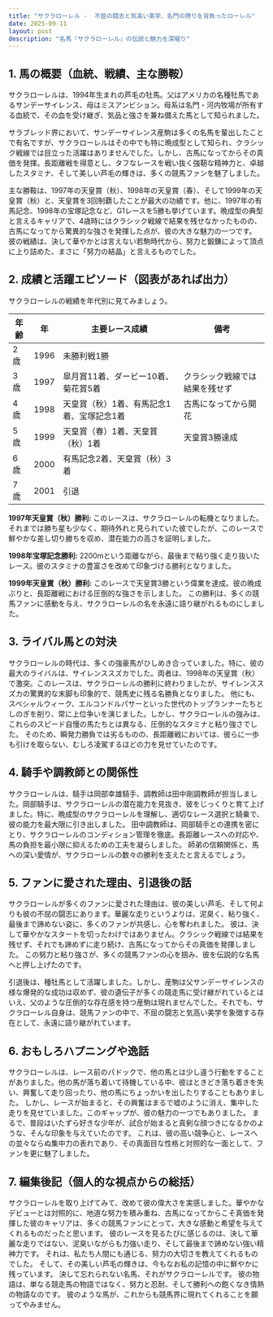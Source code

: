 ```yaml
---
title: "サクラローレル -  不屈の闘志と気高い美学、名門の誇りを背負ったローレル"
date: 2025-09-11
layout: post
description: "名馬『サクラローレル』の伝説と魅力を深堀り"
---
```


## 1. 馬の概要（血統、戦績、主な勝鞍）

サクラローレルは、1994年生まれの芦毛の牡馬。父はアメリカの名種牡馬であるサンデーサイレンス、母はミスアンビション。母系は名門・河内牧場が所有する血統で、その血を受け継ぎ、気品と強さを兼ね備えた馬として知られました。  

サラブレッド界において、サンデーサイレンス産駒は多くの名馬を輩出したことで有名ですが、サクラローレルはその中でも特に晩成型として知られ、クラシック戦線では目立った活躍はありませんでした。しかし、古馬になってからその真価を発揮。長距離戦を得意とし、タフなレースを戦い抜く強靭な精神力と、卓越したスタミナ、そして美しい芦毛の輝きは、多くの競馬ファンを魅了しました。

主な勝鞍は、1997年の天皇賞（秋）、1998年の天皇賞（春）、そして1999年の天皇賞（秋）と、天皇賞を3回制覇したことが最大の功績です。他に、1997年の有馬記念、1998年の宝塚記念など、G1レースを5勝も挙げています。晩成型の典型と言えるキャリアで、4歳時にはクラシック戦線で結果を残せなかったものの、古馬になってから驚異的な強さを発揮した点が、彼の大きな魅力の一つです。  彼の戦績は、決して華やかとは言えない若駒時代から、努力と鍛錬によって頂点に上り詰めた、まさに「努力の結晶」と言えるものでした。


## 2. 成績と活躍エピソード（図表があれば出力）

サクラローレルの戦績を年代別に見てみましょう。

| 年齢 | 年 | 主要レース成績 | 備考 |
|---|---|---|---|
| 2歳 | 1996 | 未勝利戦1勝 |  |
| 3歳 | 1997 |  皐月賞11着、ダービー10着、菊花賞5着 | クラシック戦線では結果を残せず |
| 4歳 | 1998 | 天皇賞（秋）1着、有馬記念1着、宝塚記念1着 | 古馬になってから開花 |
| 5歳 | 1999 | 天皇賞（春）1着、天皇賞（秋）1着 | 天皇賞3勝達成 |
| 6歳 | 2000 | 有馬記念2着、天皇賞（秋）3着 |  |
| 7歳 | 2001 |  引退 |  |


**1997年天皇賞（秋）勝利:**  このレースは、サクラローレルの転機となりました。それまでは勝ち星も少なく、期待外れと見られていた彼でしたが、このレースで鮮やかな差し切り勝ちを収め、潜在能力の高さを証明しました。


**1998年宝塚記念勝利:**  2200mという距離ながら、最後まで粘り強く走り抜いたレース。彼のスタミナの豊富さを改めて印象づける勝利となりました。


**1999年天皇賞（秋）勝利:**  このレースで天皇賞3勝という偉業を達成。彼の晩成ぶりと、長距離戦における圧倒的な強さを示しました。  この勝利は、多くの競馬ファンに感動を与え、サクラローレルの名を永遠に語り継がれるものにしました。


## 3. ライバル馬との対決

サクラローレルの時代は、多くの強豪馬がひしめき合っていました。特に、彼の最大のライバルは、サイレンススズカでした。両者は、1998年の天皇賞（秋）で激突。このレースは、サクラローレルの勝利に終わりましたが、サイレンススズカの驚異的な末脚も印象的で、競馬史に残る名勝負となりました。  他にも、スペシャルウィーク、エルコンドルパサーといった世代のトップランナーたちとしのぎを削り、常に上位争いを演じました。しかし、サクラローレルの強みは、これらのスピード自慢の馬たちとは異なる、圧倒的なスタミナと粘り強さでした。  そのため、瞬発力勝負では劣るものの、長距離戦においては、彼らに一歩も引けを取らない、むしろ凌駕するほどの力を見せていたのです。


## 4. 騎手や調教師との関係性

サクラローレルは、騎手は岡部幸雄騎手、調教師は田中剛調教師が担当しました。岡部騎手は、サクラローレルの潜在能力を見抜き、彼をじっくりと育て上げました。特に、晩成型のサクラローレルを理解し、適切なレース選択と騎乗で、彼の能力を最大限に引き出しました。  田中調教師は、岡部騎手との連携を密にとり、サクラローレルのコンディション管理を徹底。長距離レースへの対応や、馬の負担を最小限に抑えるための工夫を凝らしました。  師弟の信頼関係と、馬への深い愛情が、サクラローレルの数々の勝利を支えたと言えるでしょう。


## 5. ファンに愛された理由、引退後の話

サクラローレルが多くのファンに愛された理由は、彼の美しい芦毛、そして何よりも彼の不屈の闘志にあります。華麗な走りというよりは、泥臭く、粘り強く、最後まで諦めない姿に、多くのファンが共感し、心を奪われました。  彼は、決して華やかなスタートを切ったわけではありません。クラシック戦線では結果を残せず、それでも諦めずに走り続け、古馬になってからその真価を発揮しました。  この努力と粘り強さが、多くの競馬ファンの心を掴み、彼を伝説的な名馬へと押し上げたのです。

引退後は、種牡馬として活躍しました。しかし、産駒は父サンデーサイレンスの様な爆発的な成功は収めず、彼の遺伝子が多くの競走馬に受け継がれているとはいえ、父のような圧倒的な存在感を持つ産駒は現れませんでした。それでも、サクラローレル自身は、競馬ファンの中で、不屈の闘志と気高い美学を象徴する存在として、永遠に語り継がれています。


## 6. おもしろハプニングや逸話

サクラローレルは、レース前のパドックで、他の馬とは少し違う行動をすることがありました。他の馬が落ち着いて待機している中、彼はときどき落ち着きを失い、興奮して走り回ったり、他の馬にちょっかいを出したりすることもありました。  しかし、レースが始まると、その興奮はまるで嘘のように消え、集中した走りを見せていました。このギャップが、彼の魅力の一つでもありました。  まるで、普段はいたずら好きな少年が、試合が始まると真剣な顔つきになるかのような、そんな印象を与えていたのです。 これは、彼の高い競争心と、レースへの並々ならぬ集中力の表れであり、その真面目な性格と対照的な一面として、ファンを更に魅了しました。


## 7. 編集後記（個人的な視点からの総括）

サクラローレルを取り上げてみて、改めて彼の偉大さを実感しました。華やかなデビューとは対照的に、地道な努力を積み重ね、古馬になってからこそ真価を発揮した彼のキャリアは、多くの競馬ファンにとって、大きな感動と希望を与えてくれるものだったと思います。  彼のレースを見るたびに感じるのは、決して華麗な走りではない、泥臭いながらも力強い走り、そして最後まで諦めない強い精神力です。  それは、私たち人間にも通じる、努力の大切さを教えてくれるものでした。  そして、その美しい芦毛の輝きは、今もなお私の記憶の中に鮮やかに残っています。  決して忘れられない名馬、それがサクラローレルです。  彼の物語は、単なる競走馬の物語ではなく、努力と忍耐、そして勝利への飽くなき情熱の物語なのです。  彼のような馬が、これからも競馬界に現れてくれることを願ってやみません。
